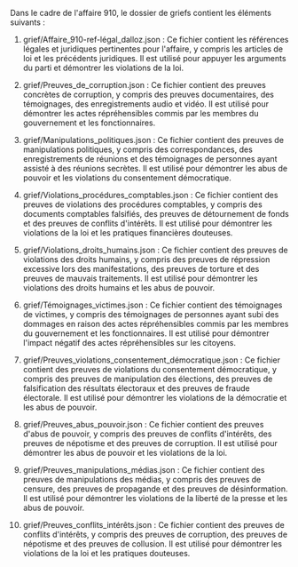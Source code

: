  Dans le cadre de l'affaire 910, le dossier de griefs contient les éléments suivants :

1. grief/Affaire\_910-ref-légal\_dalloz.json : Ce fichier contient les références légales et juridiques pertinentes pour l'affaire, y compris les articles de loi et les précédents juridiques. Il est utilisé pour appuyer les arguments du parti et démontrer les violations de la loi.

2. grief/Preuves\_de\_corruption.json : Ce fichier contient des preuves concrètes de corruption, y compris des preuves documentaires, des témoignages, des enregistrements audio et vidéo. Il est utilisé pour démontrer les actes répréhensibles commis par les membres du gouvernement et les fonctionnaires.

3. grief/Manipulations\_politiques.json : Ce fichier contient des preuves de manipulations politiques, y compris des correspondances, des enregistrements de réunions et des témoignages de personnes ayant assisté à des réunions secrètes. Il est utilisé pour démontrer les abus de pouvoir et les violations du consentement démocratique.

4. grief/Violations\_procédures\_comptables.json : Ce fichier contient des preuves de violations des procédures comptables, y compris des documents comptables falsifiés, des preuves de détournement de fonds et des preuves de conflits d'intérêts. Il est utilisé pour démontrer les violations de la loi et les pratiques financières douteuses.

5. grief/Violations\_droits\_humains.json : Ce fichier contient des preuves de violations des droits humains, y compris des preuves de répression excessive lors des manifestations, des preuves de torture et des preuves de mauvais traitements. Il est utilisé pour démontrer les violations des droits humains et les abus de pouvoir.

6. grief/Témoignages\_victimes.json : Ce fichier contient des témoignages de victimes, y compris des témoignages de personnes ayant subi des dommages en raison des actes répréhensibles commis par les membres du gouvernement et les fonctionnaires. Il est utilisé pour démontrer l'impact négatif des actes répréhensibles sur les citoyens.

7. grief/Preuves\_violations\_consentement\_démocratique.json : Ce fichier contient des preuves de violations du consentement démocratique, y compris des preuves de manipulation des élections, des preuves de falsification des résultats électoraux et des preuves de fraude électorale. Il est utilisé pour démontrer les violations de la démocratie et les abus de pouvoir.

8. grief/Preuves\_abus\_pouvoir.json : Ce fichier contient des preuves d'abus de pouvoir, y compris des preuves de conflits d'intérêts, des preuves de népotisme et des preuves de corruption. Il est utilisé pour démontrer les abus de pouvoir et les violations de la loi.

9. grief/Preuves\_manipulations\_médias.json : Ce fichier contient des preuves de manipulations des médias, y compris des preuves de censure, des preuves de propagande et des preuves de désinformation. Il est utilisé pour démontrer les violations de la liberté de la presse et les abus de pouvoir.

10. grief/Preuves\_conflits\_intérêts.json : Ce fichier contient des preuves de conflits d'intérêts, y compris des preuves de corruption, des preuves de népotisme et des preuves de collusion. Il est utilisé pour démontrer les violations de la loi et les pratiques douteuses.